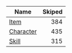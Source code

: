 |Name|Skiped|
|---|---:|
|[Item](./Item.md)|384|
|[Character](./Character.md)|435|
|[Skill](./Skill.md)|315|